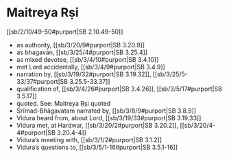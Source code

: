 # Maitreya Rṣi

[[sb/2/10/49-50#purport|SB 2.10.49-50]]

* as authority, [[sb/3/20/9#purport|SB 3.20.9]]
* as bhagavān, [[sb/3/25/4#purport|SB 3.25.4]]
* as mixed devotee, [[sb/3/4/10#purport|SB 3.4.10]]
* met Lord accidentally, [[sb/3/4/9#purport|SB 3.4.9]]
* narration by, [[sb/3/19/32#purport|SB 3.19.32]], [[sb/3/25/5-33/37#purport|SB 3.25.5-33.37]]
* qualification of, [[sb/3/4/26#purport|SB 3.4.26]], [[sb/3/5/17#purport|SB 3.5.17]]
* quoted. See: Maitreya Ṛṣi quoted
* Śrīmad-Bhāgavatam narrated by, [[sb/3/8/9#purport|SB 3.8.9]]
* Vidura heard from, about Lord, [[sb/3/19/33#purport|SB 3.19.33]]
* Vidura met, at Hardwar, [[sb/3/20/2#purport|SB 3.20.2]], [[sb/3/20/4-4#purport|SB 3.20.4-4]]
* Vidura’s meeting with, [[sb/3/1/2#purport|SB 3.1.2]]
* Vidura’s questions to, [[sb/3/5/1-16#purport|SB 3.5.1-16]]
